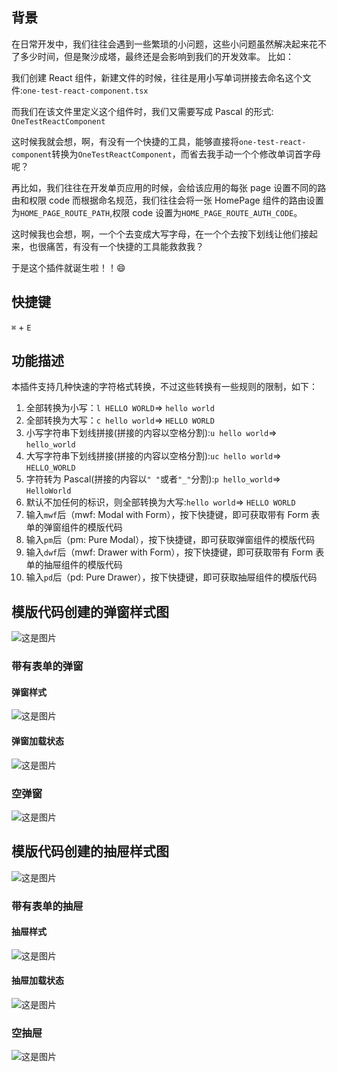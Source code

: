 ## 背景

在日常开发中，我们往往会遇到一些繁琐的小问题，这些小问题虽然解决起来花不了多少时间，但是聚沙成塔，最终还是会影响到我们的开发效率。
比如：

我们创建 React 组件，新建文件的时候，往往是用小写单词拼接去命名这个文件:`one-test-react-component.tsx`

而我们在该文件里定义这个组件时，我们又需要写成 Pascal 的形式:
`OneTestReactComponent`

这时候我就会想，啊，有没有一个快捷的工具，能够直接将`one-test-react-component`转换为`OneTestReactComponent`，而省去我手动一个个修改单词首字母呢？

再比如，我们往往在开发单页应用的时候，会给该应用的每张 page 设置不同的路由和权限 code
而根据命名规范，我们往往会将一张 HomePage 组件的路由设置为`HOME_PAGE_ROUTE_PATH`,权限 code 设置为`HOME_PAGE_ROUTE_AUTH_CODE`。

这时候我也会想，啊，一个个去变成大写字母，在一个个去按下划线让他们接起来，也很痛苦，有没有一个快捷的工具能救救我？

于是这个插件就诞生啦！！😄

## 快捷键

`⌘` + `E`

## 功能描述

本插件支持几种快速的字符格式转换，不过这些转换有一些规则的限制，如下：

1. 全部转换为小写：`l HELLO WORLD`=> `hello world`
2. 全部转换为大写：`c hello world`=> `HELLO WORLD`
3. 小写字符串下划线拼接(拼接的内容以空格分割):`u hello world`=> `hello_world`
4. 大写字符串下划线拼接(拼接的内容以空格分割):`uc hello world`=> `HELLO_WORLD`
5. 字符转为 Pascal(拼接的内容以`" "`或者`"_"`分割):`p hello_world`=> `HelloWorld`
6. 默认不加任何的标识，则全部转换为大写:`hello world`=> `HELLO WORLD`
7. 输入`mwf`后（mwf: Modal with Form），按下快捷键，即可获取带有 Form 表单的弹窗组件的模版代码
8. 输入`pm`后（pm: Pure Modal），按下快捷键，即可获取弹窗组件的模版代码
9. 输入`dwf`后（mwf: Drawer with Form），按下快捷键，即可获取带有 Form 表单的抽屉组件的模版代码
10. 输入`pd`后（pd: Pure Drawer），按下快捷键，即可获取抽屉组件的模版代码

## 模版代码创建的弹窗样式图

![这是图片](./src/assets/button.png)

### 带有表单的弹窗

#### 弹窗样式

![这是图片](./src/assets/mwf.png)

#### 弹窗加载状态

![这是图片](./src/assets/msf-loading.png)

### 空弹窗

![这是图片](./src/assets/pm.png)

## 模版代码创建的抽屉样式图

![这是图片](./src/assets/button.png)

### 带有表单的抽屉

#### 抽屉样式

![这是图片](./src/assets/dwf.png)

#### 抽屉加载状态

![这是图片](./src/assets/dwf-loading.png)

### 空抽屉

![这是图片](./src/assets/drawer.png)
